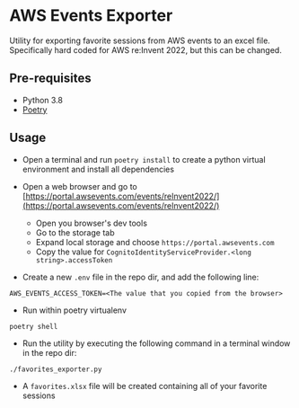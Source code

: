 # AWS Events Exporter

Utility for exporting favorite sessions from AWS events to an excel file.<br>
Specifically hard coded for AWS re:Invent 2022, but this can be changed.

## Pre-requisites

-   Python 3.8
-   [Poetry](https://python-poetry.org/docs/#installation)

## Usage

-   Open a terminal and run `poetry install` to create a python virtual environment and install all dependencies
-   Open a web browser and go to [https://portal.awsevents.com/events/reInvent2022/](https://portal.awsevents.com/events/reInvent2022/)

    -   Open you browser's dev tools
    -   Go to the storage tab
    -   Expand local storage and choose `https://portal.awsevents.com`
    -   Copy the value for `CognitoIdentityServiceProvider.<long string>.accessToken`

-   Create a new `.env` file in the repo dir, and add the following line:

```
AWS_EVENTS_ACCESS_TOKEN=<The value that you copied from the browser>
```
- Run within poetry virtualenv
```
poetry shell
```

-   Run the utility by executing the following command in a terminal window in the repo dir:

```
./favorites_exporter.py
```

-   A `favorites.xlsx` file will be created containing all of your favorite sessions
